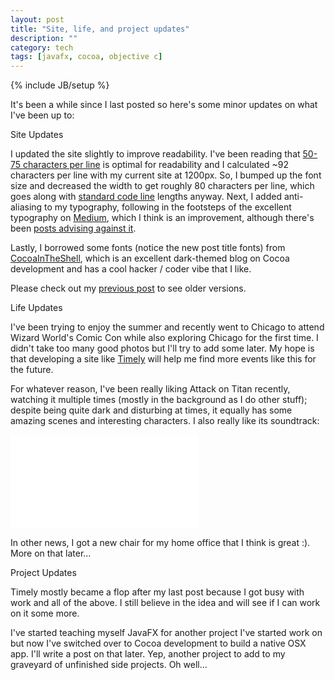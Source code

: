 ```yaml
---
layout: post
title: "Site, life, and project updates"
description: ""
category: tech
tags: [javafx, cocoa, objective c]
---
```

{% include JB/setup %}

It's been a while since I last posted so here's some minor updates on what I've been up to:

<div class="mSpotlight">Site Updates</div>

I updated the site slightly to improve readability. I've been reading that [50-75 characters per line](http://baymard.com/blog/line-length-readability)
 is optimal for readability and I calculated ~92 characters per line with my current site at 1200px. So, I bumped up the
 font size and decreased the width to get roughly 80 characters per line, which goes along with
 [standard code line](http://programmers.stackexchange.com/questions/148677/why-is-80-characters-the-standard-limit-for-code-width) lengths anyway.
Next, I added anti-aliasing to my typography, following in the footsteps of the excellent typography on
[Medium](https://medium.com/@fat/mediums-css-is-actually-pretty-fucking-good-b8e2a6c78b06), which I think is an improvement,
although there's been [posts advising against it](http://usabilitypost.com/2012/11/05/stop-fixing-font-smoothing/).

Lastly, I borrowed some fonts (notice the new post title fonts) from [CocoaInTheShell](http://cocoaintheshell.com/),
which is an excellent dark-themed blog on Cocoa development and has a cool hacker / coder  vibe that I like.

Please check out my [previous post](/tech/2014/07/20/design-104/) to see older versions.

<div class="mSpotlight">Life Updates</div>

I've been trying to enjoy the summer and recently went to Chicago to attend Wizard World's Comic Con while also
exploring Chicago for the first time. I didn't take too many good photos but I'll try to add some later. My hope is
that developing a site like [Timely](http://www.timely.es) will help me find more events like this for the future.

For whatever reason, I've been really liking Attack on Titan recently, watching it multiple times (mostly in the
background as I do other stuff); despite being quite dark and disturbing at times, it equally has some amazing scenes
and interesting characters. I also really like its soundtrack:

<iframe class="youtubePlayer" src="//www.youtube.com/embed/XMXgHfHxKVM?list=PLYX-9Ms9JaMUYOSmIhjfveXrZjZioJUCs" frameborder="0" allowfullscreen></iframe>


In other news, I got a new chair for my home office that I think is great :). More on that later...

<div class="mSpotlight">Project Updates</div>

Timely mostly became a flop after my last post because I got busy with work and all of the above. I still believe in
the idea and will see if I can work on it some more.

I've started teaching myself JavaFX for another project I've started work on but now I've switched over to Cocoa development
to build a native OSX app. I'll write a post on that later. Yep, another project to add to my graveyard of unfinished
side projects. Oh well...
